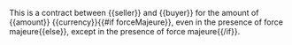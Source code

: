This is a contract between {{seller}} and {{buyer}} for the amount of {{amount}} {{currency}}{{#if forceMajeure}}, even in the presence of force majeure{{else}}, except in the presence of force majeure{{/if}}.